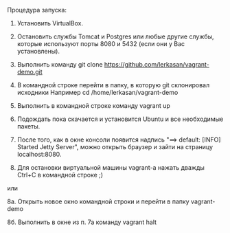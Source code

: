 Процедура запуска:

1. Установить VirtualBox.

2. Остановить службы Tomcat и Postgres или любые другие службы, которые используют порты 8080 и 5432 (если они у Вас установлены).

3. Выполнить команду git clone https://github.com/lerkasan/vagrant-demo.git

4. В командной строке перейти в папку, в которую git склонировал исходники
Например cd /home/lerkasan/vagrant-demo

5. Выполнить в командной строке команду vagrant up

6. Подождать пока скачается и установится Ubuntu и все необходимые пакеты.

7. После того, как в окне консоли появится надпись "==> default: [INFO] Started Jetty Server", можно открыть браузер и зайти на страницу localhost:8080.

8. Для остановки виртуальной машины vagrant-а нажать дважды Ctrl+C в командной строке ;)

или

8а. Открыть новое окно командной строки и перейти в папку vagrant-demo

8б. Выполнить в окне из п. 7а команду vagrant halt